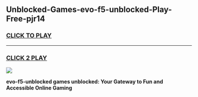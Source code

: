 
## Unblocked-Games-evo-f5-unblocked-Play-Free-pjr14
<h3>
<a href="https://premium76.site?title=evo-f5-unblocked&ref=18A1">CLICK TO PLAY</a></h3>
<hr>

<h3>
<a href="https://premium76.site?title=evo-f5-unblocked&ref=18A1">CLICK 2 PLAY</a>
  
</h3>

<a href="https://premium76.site?title=evo-f5-unblocked&ref=18A1"><img src="https://clearcache.store/games.png"></a>


**evo-f5-unblocked games unblocked: Your Gateway to Fun and Accessible Online Gaming**
